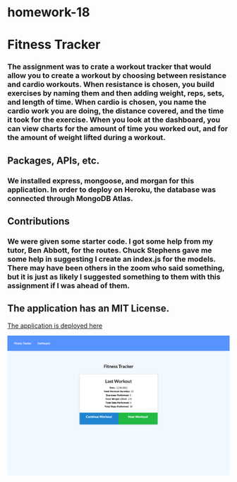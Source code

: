 # homework-18
# Fitness Tracker

### The assignment was to crate a workout tracker that would allow you to create a workout by choosing between resistance and cardio workouts. When resistance is chosen, you build exercises by naming them and then adding weight, reps, sets, and length of time. When cardio is chosen, you name the cardio work you are doing, the distance covered, and the time it took for the exercise. When you look at the dashboard, you can view charts for the amount of time you worked out, and for the amount of weight lifted during a workout. 

## Packages, APIs, etc.
### We installed express, mongoose, and morgan for this application. In order to deploy on Heroku, the database was connected through MongoDB Atlas. 

## Contributions 
### We were given some starter code. I got some help from my tutor, Ben Abbott, for the routes. Chuck Stephens gave me some help in suggesting I create an index.js for the models. There may have been others in the zoom who said something, but it is just as likely I suggested something to them with this assignment if I was ahead of them. 

## The application has an MIT License. 

[The application is deployed here](https://hw18workouttracker.herokuapp.com)

![screenshot](screencapture-hw18.png)

